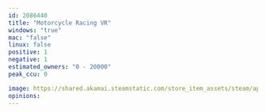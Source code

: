 ```yaml
---
id: 2086440
title: "Motorcycle Racing VR"
windows: "true"
mac: "false"
linux: false
positive: 1
negative: 1
estimated_owners: "0 - 20000"
peak_ccu: 0

image: https://shared.akamai.steamstatic.com/store_item_assets/steam/apps/2086440/header.jpg?t=1673486729
opinions:
---
```

